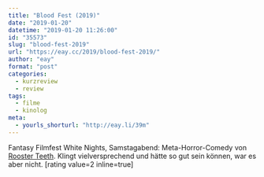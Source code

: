 ```yaml
---
title: "Blood Fest (2019)"
date: "2019-01-20"
datetime: "2019-01-20 11:26:00"
id: "35573"
slug: "blood-fest-2019"
url: "https://eay.cc/2019/blood-fest-2019/"
author: "eay"
format: "post"
categories:
  - kurzreview
  - review
tags:
  - filme
  - kinolog
meta:
  - yourls_shorturl: "http://eay.li/39m"
---
```


Fantasy Filmfest White Nights, Samstagabend: Meta-Horror-Comedy von [Rooster Teeth](https://roosterteeth.com/). Klingt vielversprechend und hätte so gut sein können, war es aber nicht. \[rating value=2 inline=true\]
